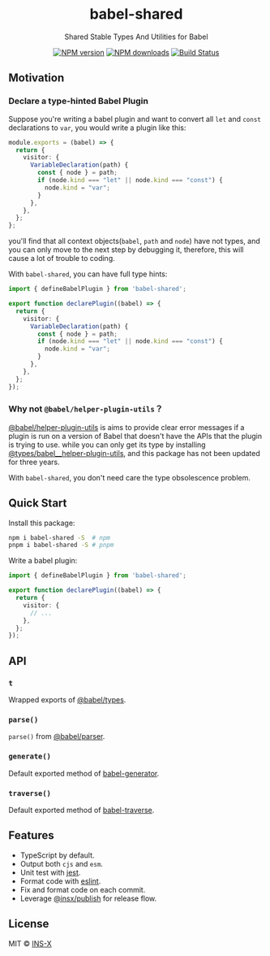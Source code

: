 <h1 align="center">babel-shared</h1>

<p align="center">
    Shared Stable Types And Utilities for Babel
</p>

<p align="center">
    <a href="https://npmjs.com/package/babel-shared"><img src="https://img.shields.io/npm/v/babel-shared.svg?style=flat" alt="NPM version"></a> 
    <a href="https://npmjs.com/package/babel-shared"><img src="https://img.shields.io/npm/dm/babel-shared.svg?style=flat" alt="NPM downloads"></a> 
    <a href="https://circleci.com/gh/saojs/babel-shared"><img src="https://img.shields.io/circleci/project/saojs/babel-shared/master.svg?style=flat" alt="Build Status"></a> 
</p>

## Motivation

### Declare a type-hinted Babel Plugin

Suppose you're writing a babel plugin and want to convert all `let` and `const` declarations to `var`, you would write a plugin like this:

```ts
module.exports = (babel) => {
  return {
    visitor: {
      VariableDeclaration(path) {
        const { node } = path;
        if (node.kind === "let" || node.kind === "const") {
          node.kind = "var";
        }
      },
    },
  };
};
```

you'll find that all context objects(`babel`, `path` and `node`) have not types, and you can only move to the next step by debugging it, therefore, this will cause a lot of trouble to coding.

With `babel-shared`, you can have full type hints:

```ts
import { defineBabelPlugin } from 'babel-shared';

export function declarePlugin((babel) => {
  return {
    visitor: {
      VariableDeclaration(path) {
        const { node } = path;
        if (node.kind === "let" || node.kind === "const") {
          node.kind = "var";
        }
      },
    },
  };
});
```

### Why not `@babel/helper-plugin-utils`？

[@babel/helper-plugin-utils](https://babeljs.io/docs/en/babel-helper-plugin-utils) is aims to provide clear error messages if a plugin is run on a version of Babel that doesn't have the APIs that the plugin is trying to use. while you can only get its type by installing [@types/babel__helper-plugin-utils](https://www.npmjs.com/package/@types/babel__helper-plugin-utils), and this package has not been updated for three years.

With `babel-shared`, you don't need care the type obsolescence problem.


## Quick Start

Install this package:

```bash
npm i babel-shared -S  # npm
pnpm i babel-shared -S # pnpm
```

Write a babel plugin:

```ts
import { defineBabelPlugin } from 'babel-shared';

export function declarePlugin((babel) => {
  return {
    visitor: {
      // ...
    },
  };
});
```

## API

### `t`

Wrapped exports of [@babel/types](https://babeljs.io/docs/en/babel-types).

### `parse()`

`parse()` from [@babel/parser](https://babeljs.io/docs/en/babel-parser#babelparserparsecode-options).

### `generate()`

Default exported method of [babel-generator](https://babeljs.io/docs/en/babel-generator).

### `traverse()`

Default exported method of [babel-traverse](https://babeljs.io/docs/en/babel-traverse).

## Features

- TypeScript by default.
- Output both `cjs` and `esm`.
- Unit test with [jest](https://facebook.github.io/jest/).
- Format code with [eslint](https://eslint.org/docs).
- Fix and format code on each commit.
- Leverage [@insx/publish](https://github.com/insx/publish) for release flow.

## License

MIT &copy; [INS-X](https://github.com/ins-x)
